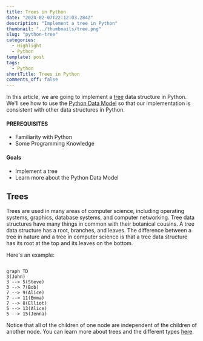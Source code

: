 ```yaml
---
title: Trees in Python
date: "2024-02-07T22:12:03.284Z"
description: "Implement a tree in Python"
thumbnail: "../thumbnails/tree.png"
slug: "python-tree"
categories:
  - Highlight
  - Python
template: post
tags:
  - Python
shortTitle: Trees in Python
comments_off: false
---
```


In this article, we are going to implement a [tree]() data structure in Python. We'll see how to use the [Python Data Model]() so that our implementation is consistent with other data structures in Python. 


#### PREREQUISITES
- Familiarity with Python
- Some Programming Knowledge

#### Goals
- Implement a tree
- Learn more about the Python Data Model

## Trees

Trees are used in many areas of computer science, including operating systems, graphics, database systems, and computer networking. Tree data structures have many things in common with their botanical cousins. A tree data structure has a root, branches, and leaves. The difference between a tree in nature and a tree in computer science is that a tree data structure has its root at the top and its leaves on the bottom.

Here's an example:

```mermaid

graph TD
3(John)
3 --> 5(Steve)
3 --> 7(Bob)
7 --> 9(Alice)
7 --> 11(Emma)
7 --> 8(Elliot)
5 --> 13(Alice)
5 --> 15(Jenna)
```

Notice that all of the children of one node are independent of the children of another node. You can learn more about trees and the different types [here](https://en.wikipedia.org/wiki/Tree_(data_structure)).



